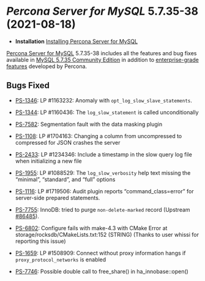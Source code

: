 # *Percona Server for MySQL* 5.7.35-38 (2021-08-18)

* **Installation**  [Installing Percona Server for MySQL](https://www.percona.com/doc/percona-server/5.7/installation.html)

[Percona Server for MySQL](https://www.percona.com/software/mysql-database/percona-server) 5.7.35-38
includes all the features and bug fixes available in
[MySQL 5.7.35 Community Edition](https://dev.mysql.com/doc/relnotes/mysql/5.7/en/news-5-7-35.html)
in addition to [enterprise-grade features](https://www.percona.com/software/mysql-database/percona-server/feature-comparison) developed by Percona.

## Bugs Fixed

* [PS-1346](https://jira.percona.com/browse/PS-1346): LP #1163232: Anomaly with `opt_log_slow_slave_statements`.

* [PS-1344](https://jira.percona.com/browse/PS-1344): LP #1160436: The `log_slow_statement` is called unconditionally

* [PS-7582](https://jira.percona.com/browse/PS-7582): Segmentation fault with the data masking plugin

* [PS-1108](https://jira.percona.com/browse/PS-1108): LP #1704163: Changing a column from uncompressed to compressed for JSON crashes the server

* [PS-2433](https://jira.percona.com/browse/PS-2433): LP #1234346: Include a timestamp in the slow query log file when initializing a new file

* [PS-1955](https://jira.percona.com/browse/PS-1955): LP #1088529: The `log_slow_verbosity` help text missing the “minimal”, “standard”, and “full” options

* [PS-1116](https://jira.percona.com/browse/PS-1116): LP #1719506: Audit plugin reports “command_class=error” for server-side prepared statements.

* [PS-7755](https://jira.percona.com/browse/PS-7755): InnoDB: tried to purge `non-delete-marked` record (Upstream [#86485](http://bugs.mysql.com/bug.php?id=86485)).

* [PS-6802](https://jira.percona.com/browse/PS-6802): Configure fails with make-4.3 with CMake Error at storage/rocksdb/CMakeLists.txt:152 (STRING) (Thanks to user whissi for reporting this issue)

* [PS-1659](https://jira.percona.com/browse/PS-1659): LP #1508909: Connect without proxy information hangs if `proxy_protocol_networks` is enabled

* [PS-7746](https://jira.percona.com/browse/PS-7746): Possible double call to free_share() in ha_innobase::open()

